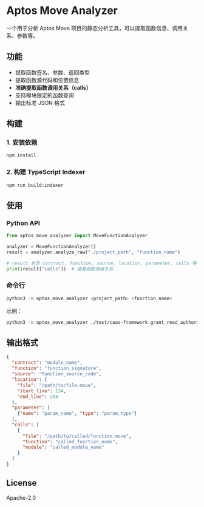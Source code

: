 # Aptos Move Analyzer

一个用于分析 Aptos Move 项目的静态分析工具，可以提取函数信息、调用关系、参数等。

## 功能

- 提取函数签名、参数、返回类型
- 提取函数源代码和位置信息
- **准确提取函数调用关系（calls）**
- 支持模块限定的函数查询
- 输出标准 JSON 格式

## 构建

### 1. 安装依赖

```bash
npm install
```

### 2. 构建 TypeScript Indexer

```bash
npm run build:indexer
```

## 使用

### Python API

```python
from aptos_move_analyzer import MoveFunctionAnalyzer

analyzer = MoveFunctionAnalyzer()
result = analyzer.analyze_raw("./project_path", "function_name")

# result 包含 contract, function, source, location, parameter, calls 等字段
print(result["calls"])  # 查看函数调用关系
```

### 命令行

```bash
python3 -m aptos_move_analyzer <project_path> <function_name>
```

示例：
```bash
python3 -m aptos_move_analyzer ./test/caas-framework grant_read_authorization
```

## 输出格式

```json
{
  "contract": "module_name",
  "function": "function_signature",
  "source": "function_source_code",
  "location": {
    "file": "/path/to/file.move",
    "start_line": 134,
    "end_line": 204
  },
  "parameter": [
    {"name": "param_name", "type": "param_type"}
  ],
  "calls": [
    {
      "file": "/path/to/called/function.move",
      "function": "called_function_name",
      "module": "called_module_name"
    }
  ]
}
```

## License

Apache-2.0
